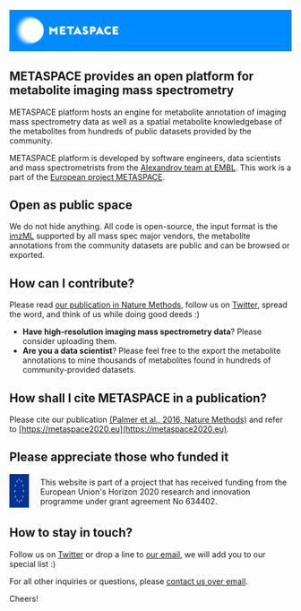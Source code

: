 ![METASPACE here and now](./assets/METASPACE_banner_blue_bg.jpg)

## METASPACE provides an open platform for metabolite imaging mass spectrometry

METASPACE platform hosts an engine for metabolite annotation of imaging mass spectrometry data
as well as a spatial metabolite knowledgebase of the metabolites from hundreds of public datasets
provided by the community.

METASPACE platform is developed by software engineers, data scientists and mass spectrometrists
from the [Alexandrov team at EMBL](https://www.embl.de/research/units/scb/alexandrov/).
This work is a part of the [European project METASPACE](https://metaspace2020.eu).

## Open as public space

We do not hide anything. All code is open-source, the input format is the [imzML](http://imzml.org/)
supported by all mass spec major vendors, the metabolite annotations from the community datasets are public
and can be browsed or exported.

## How can I contribute?

Please read [our publication in Nature Methods](https://www.nature.com/nmeth/journal/v14/n1/full/nmeth.4072.html),
follow us on [Twitter](https://twitter.com/metaspace2020), spread the word, and think of us while doing good deeds :)

- **Have high-resolution imaging mass spectrometry data**? Please consider uploading them.
- **Are you a data scientist**? Please feel free to the export the metabolite annotations to mine thousands of metabolites found in hundreds of community-provided datasets.



## How shall I cite METASPACE in a publication?

Please cite our publication [(Palmer et al., 2016, Nature Methods)](http://www.nature.com/nmeth/journal/v14/n1/full/nmeth.4072.html) and refer to [https://metaspace2020.eu](https://metaspace2020.eu).

## Please appreciate those who funded it

<div style="display:flex;">
  <div style="padding-right: 20px;">
    <img src="./assets/eu_flag.jpg" alt="EU" style="height:60px;"></img>
  </div>
  <div style="display:flex; flex-direction:column; justify-content: center;">
    This website is part of a project that has received funding from the European Union's Horizon 2020 research and innovation programme under grant agreement No 634402.
  </div>
</div>

## How to stay in touch?

Follow us on [Twitter](https://twitter.com/metaspace2020) or drop a line to [our email](mailto:contact@metaspace2020.eu), we will add you to our special list :)

For all other inquiries or questions, please [contact us over email](mailto:contact@metaspace2020.eu).

Cheers!
